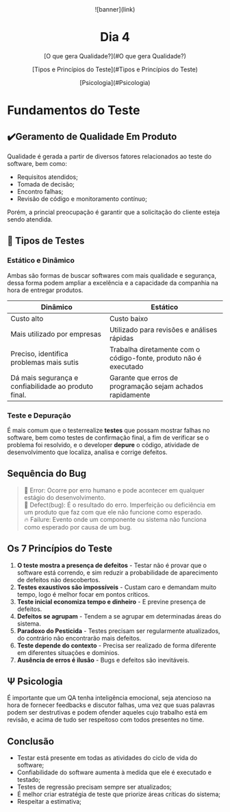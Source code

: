 <div align="center">
    ![banner](link)
    <h1> Dia 4 </h1>
    <p>[O que gera Qualidade?](#O que gera Qualidade?)</p>
    <p> [Tipos e Princípios do Teste](#Tipos e Princípios do Teste)</p>
    <p> [Psicologia](#Psicologia)</p>
</div>

# Fundamentos do Teste

## ✔️Geramento de Qualidade Em Produto
Qualidade é gerada a partir de diversos fatores relacionados ao teste do software, bem como:
- Requisitos atendidos;
- Tomada de decisão;
- Encontro falhas;
- Revisão de código e monitoramento contínuo;

Porém, a princial preocupação é garantir que a solicitação do cliente esteja sendo atendida.

## 🔎 Tipos de Testes

### Estático e Dinâmico 
Ambas são formas de buscar softwares com mais qualidade e segurança, dessa forma podem ampliar a excelência e a capacidade da companhia na hora de entregar produtos.

| Dinâmico                                           |      Estático                                                   | 
|----------------------------------------------------|-----------------------------------------------------------------|
|Custo alto                                          |Custo baixo                                                      |
|Mais utilizado por empresas                         |Utilizado para revisões e análises rápidas                       |
|Preciso, identifica problemas mais sutis            |Trabalha diretamente com o código-fonte, produto não é executado |
|Dá mais segurança e confiabilidade ao produto final.|Garante que erros de programação sejam achados rapidamente       |
  
### Teste e Depuração
É mais comum que o testerrealize **testes** que possam mostrar falhas no software, bem como testes de confirmação final, a fim de verificar se o problema foi resolvido, e o developer **depure** o código, atividade de desenvolvimento que localiza, analisa e corrige defeitos.

## Sequência do Bug
 >🚫 Error: Ocorre por erro humano e pode acontecer em qualquer estágio do desenvolvimento.<br/>
 >🐞 Defect(bug):  É o resultado do erro. Imperfeição ou deficiência em um produto que faz com que ele não funcione como esperado.<br/>
 >🔥 Failure: Evento onde um componente ou sistema não funciona como esperado por causa de um bug.<br/>

## Os 7 Princípios do Teste
1. **O teste mostra a presença de defeitos** - Testar não é provar que o software está correndo, e sim reduzir a probabilidade de aparecimento de defeitos não descobertos.<br/>
2. **Testes exaustivos são impossíveis** - Custam caro e demandam muito tempo, logo é melhor focar em pontos críticos.<br/>
3. **Teste inicial economiza tempo e dinheiro** - E previne presença de defeitos.<br/>
4. **Defeitos se agrupam** - Tendem a se agrupar em determinadas áreas do sistema.<br/>
5. **Paradoxo do Pesticida** - Testes precisam ser regularmente atualizados, do contrário não encontrarão mais defeitos.<br/>
6. **Teste depende do contexto** - Precisa ser realizado de forma diferente em diferentes situações e domínios.<br/>
7. **Ausência de erros é ilusão** - Bugs e defeitos são inevitáveis.<br/>


## Ψ Psicologia
É importante que um QA tenha inteligência emocional, seja atencioso na hora de fornecer feedbacks e discutor falhas, uma vez que suas palavras podem ser destrutivas e podem ofender aqueles cujo trabalho está em revisão, e acima de tudo ser respeitoso com todos presentes no time.


## Conclusão
 - Testar está presente em todas as atividades do ciclo de vida do software;
 - Confiabilidade do software aumenta à medida que ele é executado e testado;
 - Testes de regressão precisam sempre ser atualizados;
 - É melhor criar estratégia de teste que priorize áreas críticas do sistema;
 - Respeitar a estimativa;
